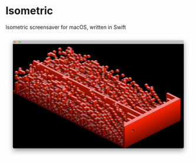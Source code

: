 # Isometric
Isometric screensaver for macOS, written in Swift

<img width="800" src="screenshot.png" />

